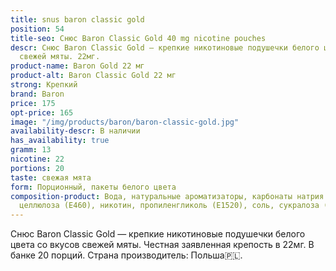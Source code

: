 ```yaml
---
title: snus baron classic gold
position: 54
title-seo: Снюс Baron Classic Gold 40 mg nicotine pouches
descr: Снюс Baron Classic Gold – крепкие никотиновые подушечки белого цвета со вкусом
  свежей мяты. 22мг.
product-name: Baron Gold 22 мг
product-alt: Baron Classic Gold 22 мг
strong: Крепкий
brand: Baron
price: 175
opt-price: 165
image: "/img/products/baron/baron-classic-gold.jpg"
availability-descr: В наличии
has_availability: true
gramm: 13
nicotine: 22
portions: 20
taste: свежая мята
form: Порционный, пакеты белого цвета
composition-product: Вода, натуральные ароматизаторы, карбонаты натрия (E500), микрокристаллическая
  целлюлоза (E460), никотин, пропиленгликоль (E1520), соль, сукралоза (E955)
---
```


Снюс Baron Classic Gold — крепкие никотиновые подушечки белого цвета со вкусов свежей мяты. Честная заявленная крепость в 22мг. В банке 20 порций. Страна производитель: Польша🇵🇱.